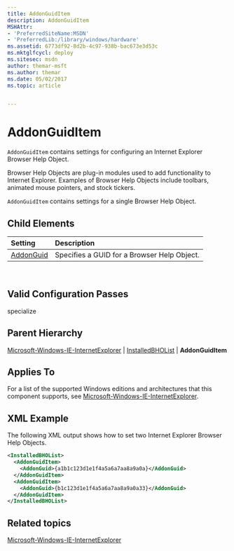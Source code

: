 ```yaml
---
title: AddonGuidItem
description: AddonGuidItem
MSHAttr:
- 'PreferredSiteName:MSDN'
- 'PreferredLib:/library/windows/hardware'
ms.assetid: 6773df92-8d2b-4c97-938b-bac673e3d53c
ms.mktglfcycl: deploy
ms.sitesec: msdn
author: themar-msft
ms.author: themar
ms.date: 05/02/2017
ms.topic: article


---
```

# AddonGuidItem

`AddonGuidItem` contains settings for configuring an Internet Explorer Browser Help Object.

Browser Help Objects are plug-in modules used to add functionality to Internet Explorer. Examples of Browser Help Objects include toolbars, animated mouse pointers, and stock tickers.

`AddonGuidItem` contains settings for a single Browser Help Object.

## Child Elements

| Setting                 | Description                                                                           |
|:------------------------|:--------------------------------------------------------------------------------------|
| [AddonGuid](microsoft-windows-ie-internetexplorer-installedbholist-addonguiditem-addonguid.md) | Specifies a GUID for a Browser Help Object. |
 
## Valid Configuration Passes

specialize

## Parent Hierarchy

[Microsoft-Windows-IE-InternetExplorer](microsoft-windows-ie-internetexplorer.md) | [InstalledBHOList](microsoft-windows-ie-internetexplorer-installedbholist.md) | **AddonGuidItem**

## Applies To

For a list of the supported Windows editions and architectures that this component supports, see [Microsoft-Windows-IE-InternetExplorer](microsoft-windows-ie-internetexplorer.md).

## XML Example

The following XML output shows how to set two Internet Explorer Browser Help Objects.

```XML
<InstalledBHOList>
  <AddonGuidItem>
    <AddonGuid>{a1b1c123d1e1f4a5a6a7aa8a9a0a}</AddonGuid>
  </AddonGuidItem>
  <AddonGuidItem>
    <AddonGuid>{b1c123d1e1f4a5a6a7aa8a9a0a33}</AddonGuid>
  </AddonGuidItem>
</InstalledBHOList>
```

## Related topics

[Microsoft-Windows-IE-InternetExplorer](microsoft-windows-ie-internetexplorer.md)
